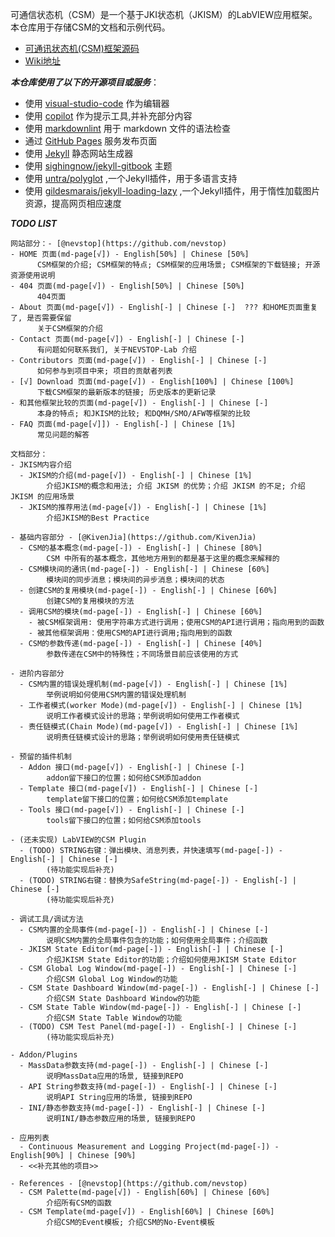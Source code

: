 可通信状态机（CSM）是一个基于JKI状态机（JKISM）的LabVIEW应用框架。本仓库用于存储CSM的文档和示例代码。

- [可通讯状态机(CSM)框架源码](https://github.com/NEVSTOP-LAB/Communicable-State-Machine)
- [Wiki地址](https://nevstop-lab.github.io/CSM-Wiki/)

_**本仓库使用了以下的开源项目或服务**_：

- 使用 [visual-studio-code](https://code.visualstudio.com/) 作为编辑器
- 使用 [copilot](https://copilot.github.com/) 作为提示工具,并补充部分内容
- 使用 [markdownlint](https://github.com/markdownlint/markdownlint) 用于 markdown 文件的语法检查
- 通过 [GitHub Pages](https://pages.github.com/) 服务发布页面
- 使用 [Jekyll](https://jekyllrb.com/) 静态网站生成器
- 使用 [sighingnow/jekyll-gitbook](https://github.com/sighingnow/jekyll-gitbook) 主题
- 使用 [untra/polyglot](https://github.com/untra/polyglot) ,一个Jekyll插件，用于多语言支持
- 使用 [gildesmarais/jekyll-loading-lazy](https://github.com/gildesmarais/jekyll-loading-lazy) ,一个Jekyll插件，用于惰性加载图片资源，提高网页相应速度

_**TODO LIST**_

``` text
网站部分：- [@nevstop](https://github.com/nevstop)
- HOME 页面(md-page[√]) - English[50%] | Chinese [50%]
      CSM框架的介绍; CSM框架的特点; CSM框架的应用场景; CSM框架的下载链接; 开源资源使用说明
- 404 页面(md-page[√]) - English[50%] | Chinese [50%]
      404页面
- About 页面(md-page[√]) - English[-] | Chinese [-]  ??? 和HOME页面重复了, 是否需要保留
      关于CSM框架的介绍
- Contact 页面(md-page[√]) - English[-] | Chinese [-]
      有问题如何联系我们, 关于NEVSTOP-Lab 介绍
- Contributors 页面(md-page[√]) - English[-] | Chinese [-]
      如何参与到项目中来; 项目的贡献者列表
- [√] Download 页面(md-page[√]) - English[100%] | Chinese [100%]
      下载CSM框架的最新版本的链接; 历史版本的更新记录
- 和其他框架比较的页面(md-page[√]) - English[-] | Chinese [-]
      本身的特点; 和JKISM的比较; 和DQMH/SMO/AFW等框架的比较
- FAQ 页面(md-page[√]]) - English[-] | Chinese [1%]
      常见问题的解答

文档部分：
- JKISM内容介绍
  - JKISM的介绍(md-page[√]) - English[-] | Chinese [1%]
        介绍JKISM的概念和用法; 介绍 JKISM 的优势；介绍 JKISM 的不足; 介绍 JKISM 的应用场景
  - JKISM的推荐用法(md-page[√]) - English[-] | Chinese [1%]
        介绍JKISM的Best Practice

- 基础内容部分 - [@KivenJia](https://github.com/KivenJia)
  - CSM的基本概念(md-page[-]) - English[-] | Chinese [80%]
        CSM 中所有的基本概念，其他地方用到的都是基于这里的概念来解释的
  - CSM模块间的通讯(md-page[-]) - English[-] | Chinese [60%]
        模块间的同步消息；模块间的异步消息；模块间的状态
  - 创建CSM的复用模块(md-page[-]) - English[-] | Chinese [60%]
        创建CSM的复用模块的方法
  - 调用CSM的模块(md-page[-]) - English[-] | Chinese [60%]
    - 被CSM框架调用: 使用字符串方式进行调用；使用CSM的API进行调用；指向用到的函数
    - 被其他框架调用：使用CSM的API进行调用;指向用到的函数
  - CSM的参数传递(md-page[-]) - English[-] | Chinese [40%]
        参数传递在CSM中的特殊性；不同场景目前应该使用的方式

- 进阶内容部分
  - CSM内置的错误处理机制(md-page[√]) - English[-] | Chinese [1%]
        举例说明如何使用CSM内置的错误处理机制
  - 工作者模式(worker Mode)(md-page[√]) - English[-] | Chinese [1%]
        说明工作者模式设计的思路；举例说明如何使用工作者模式
  - 责任链模式(Chain Mode)(md-page[√]) - English[-] | Chinese [1%]
        说明责任链模式设计的思路；举例说明如何使用责任链模式

- 预留的插件机制
  - Addon 接口(md-page[√]) - English[-] | Chinese [-]
        addon留下接口的位置；如何给CSM添加addon
  - Template 接口(md-page[√]) - English[-] | Chinese [-]
        template留下接口的位置；如何给CSM添加template
  - Tools 接口(md-page[√]) - English[-] | Chinese [-]
        tools留下接口的位置；如何给CSM添加tools

- (还未实现) LabVIEW的CSM Plugin
  - (TODO) STRING右键：弹出模块、消息列表，并快速填写(md-page[-]) - English[-] | Chinese [-]
        (待功能实现后补充)
  - (TODO) STRING右键：替换为SafeString(md-page[-]) - English[-] | Chinese [-]
        (待功能实现后补充)

- 调试工具/调试方法
  - CSM内置的全局事件(md-page[-]) - English[-] | Chinese [-]
        说明CSM内置的全局事件包含的功能；如何使用全局事件；介绍函数
  - JKISM State Editor(md-page[-]) - English[-] | Chinese [-]
        介绍JKISM State Editor的功能；介绍如何使用JKISM State Editor
  - CSM Global Log Window(md-page[-]) - English[-] | Chinese [-]
        介绍CSM Global Log Window的功能
  - CSM State Dashboard Window(md-page[-]) - English[-] | Chinese [-]
        介绍CSM State Dashboard Window的功能
  - CSM State Table Window(md-page[-]) - English[-] | Chinese [-]
        介绍CSM State Table Window的功能
  - (TODO) CSM Test Panel(md-page[-]) - English[-] | Chinese [-]
        (待功能实现后补充)

- Addon/Plugins
  - MassData参数支持(md-page[-]) - English[-] | Chinese [-]
        说明MassData应用的场景, 链接到REPO
  - API String参数支持(md-page[-]) - English[-] | Chinese [-]
        说明API String应用的场景, 链接到REPO
  - INI/静态参数支持(md-page[-]) - English[-] | Chinese [-]
        说明INI/静态参数应用的场景, 链接到REPO

- 应用列表
  - Continuous Measurement and Logging Project(md-page[-]) - English[90%] | Chinese [90%]
  - <<补充其他的项目>>

- References - [@nevstop](https://github.com/nevstop)
  - CSM Palette(md-page[√]) - English[60%] | Chinese [60%]
        介绍所有CSM的函数
  - CSM Template(md-page[√]) - English[60%] | Chinese [60%]
        介绍CSM的Event模板; 介绍CSM的No-Event模板
```
